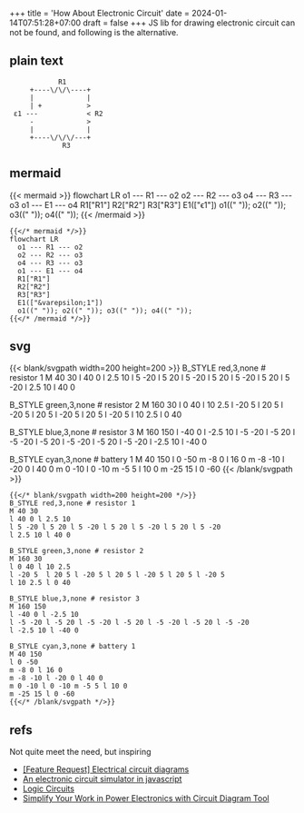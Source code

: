 +++
title = 'How About Electronic Circuit'
date = 2024-01-14T07:51:28+07:00
draft = false
+++
JS lib for drawing electronic circuit can not be found, and following is the alternative.


## plain text
```
            R1
     +----\/\/\----+
     |             |
     | +           >
 ε1 ---            < R2
     -             >
     |             |
     +----\/\/\/---+
             R3
```

## mermaid
{{< mermaid >}}
flowchart LR
  o1 --- R1 --- o2
  o2 --- R2 --- o3
  o4 --- R3 --- o3
  o1 --- E1 --- o4
  R1["R1"]
  R2["R2"]
  R3["R3"]
  E1(["&varepsilon;1"])
  o1((" ")); o2((" ")); o3((" ")); o4((" "));
{{< /mermaid >}}

```
{{</* mermaid */>}}
flowchart LR
  o1 --- R1 --- o2
  o2 --- R2 --- o3
  o4 --- R3 --- o3
  o1 --- E1 --- o4
  R1["R1"]
  R2["R2"]
  R3["R3"]
  E1(["&varepsilon;1"])
  o1((" ")); o2((" ")); o3((" ")); o4((" "));
{{</* /mermaid */>}}
```


## svg
{{< blank/svgpath width=200 height=200 >}}
B_STYLE red,3,none # resistor 1
M 40 30
l 40 0 l 2.5 10
l 5 -20 l 5 20 l 5 -20 l 5 20 l 5 -20 l 5 20 l 5 -20
l 2.5 10 l 40 0

B_STYLE green,3,none # resistor 2
M 160 30
l 0 40 l 10 2.5 
l -20 5  l 20 5 l -20 5 l 20 5 l -20 5 l 20 5 l -20 5
l 10 2.5 l 0 40

B_STYLE blue,3,none # resistor 3
M 160 150
l -40 0 l -2.5 10
l -5 -20 l -5 20 l -5 -20 l -5 20 l -5 -20 l -5 20 l -5 -20
l -2.5 10 l -40 0

B_STYLE cyan,3,none # battery 1
M 40 150
l 0 -50
m -8 0 l 16 0
m -8 -10 l -20 0 l 40 0
m 0 -10 l 0 -10 m -5 5 l 10 0
m -25 15 l 0 -60 
{{< /blank/svgpath >}}

```
{{</* blank/svgpath width=200 height=200 */>}}
B_STYLE red,3,none # resistor 1
M 40 30
l 40 0 l 2.5 10
l 5 -20 l 5 20 l 5 -20 l 5 20 l 5 -20 l 5 20 l 5 -20
l 2.5 10 l 40 0

B_STYLE green,3,none # resistor 2
M 160 30
l 0 40 l 10 2.5 
l -20 5  l 20 5 l -20 5 l 20 5 l -20 5 l 20 5 l -20 5
l 10 2.5 l 0 40

B_STYLE blue,3,none # resistor 3
M 160 150
l -40 0 l -2.5 10
l -5 -20 l -5 20 l -5 -20 l -5 20 l -5 -20 l -5 20 l -5 -20
l -2.5 10 l -40 0

B_STYLE cyan,3,none # battery 1
M 40 150
l 0 -50
m -8 0 l 16 0
m -8 -10 l -20 0 l 40 0
m 0 -10 l 0 -10 m -5 5 l 10 0
m -25 15 l 0 -60 
{{</* /blank/svgpath */>}}
```


## refs
Not quite meet the need, but inspiring
+ [[Feature Request] Electrical circuit diagrams](https://github.com/mermaid-js/mermaid/issues/2112#issuecomment-1632889991)
+ [An electronic circuit simulator in javascript](https://www.wiquid.fr/index.php/2022/11/22/a-circuit-simulator-in-javascript/)
+ [Logic Circuits](https://www.jointjs.com/demos/logic-circuits)
+ [Simplify Your Work in Power Electronics with Circuit Diagram Tool](https://synergycodes.com/blog/simplify-your-work-in-power-electronics/)
